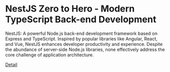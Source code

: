 # NestJS Zero to Hero - Modern TypeScript Back-end Development

NestJS: A powerful Node.js back-end development framework based on Express and TypeScript. Inspired by popular libraries like Angular, React, and Vue, NestJS enhances developer productivity and experience. Despite the abundance of server-side Node.js libraries, none effectively address the core challenge of application architecture. 

[Detail](https://eduitfree.com/courses/nestjs-zero-to-hero-modern-typescript-back-end-development)